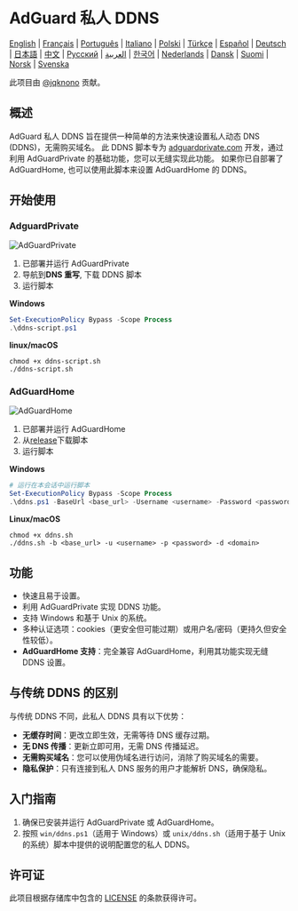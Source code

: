 # AdGuard 私人 DDNS

[English](readme.md) | [Français](readme.fr.md) | [Português](readme.pt.md) | [Italiano](readme.it.md) | [Polski](readme.pl.md) | [Türkçe](readme.tr.md) | [Español](readme.es.md) | [Deutsch](readme.de.md) | [日本語](readme.ja.md) | [中文](readme.zh.md) | [Русский](readme.ru.md) | [العربية](readme.ar.md) | [한국어](readme.ko.md) | [Nederlands](readme.nl.md) | [Dansk](readme.da.md) | [Suomi](readme.fi.md) | [Norsk](readme.no.md) | [Svenska](readme.sv.md)

此项目由 [@jqknono](https://github.com/jqknono) 贡献。

## 概述

AdGuard 私人 DDNS 旨在提供一种简单的方法来快速设置私人动态 DNS (DDNS)，无需购买域名。
此 DDNS 脚本专为 [adguardprivate.com](https://adguardprivate.com) 开发，通过利用 AdGuardPrivate 的基础功能，您可以无缝实现此功能。
如果你已自部署了 AdGuardHome, 也可以使用此脚本来设置 AdGuardHome 的 DDNS。

## 开始使用

### AdguardPrivate

![AdGuardPrivate](./assets/adguardprivate.webp)

1. 已部署并运行 AdGuardPrivate
2. 导航到**DNS 重写**, 下载 DDNS 脚本
3. 运行脚本

**Windows**

```powershell
Set-ExecutionPolicy Bypass -Scope Process
.\ddns-script.ps1
```

**linux/macOS**

```shell
chmod +x ddns-script.sh
./ddns-script.sh
```

### AdGuardHome

![AdGuardHome](./assets/adguardhome.webp)

1. 已部署并运行 AdGuardHome
2. 从[release](https://github.com/AdGuardPrivate/adguardprivate-ddns/releases)下载脚本
3. 运行脚本

**Windows**

```powershell
# 运行在本会话中运行脚本
Set-ExecutionPolicy Bypass -Scope Process
.\ddns.ps1 -BaseUrl <base_url> -Username <username> -Password <password> -Domain <domain>
```

**Linux/macOS**

```shell
chmod +x ddns.sh
./ddns.sh -b <base_url> -u <username> -p <password> -d <domain>
```

## 功能

- 快速且易于设置。
- 利用 AdGuardPrivate 实现 DDNS 功能。
- 支持 Windows 和基于 Unix 的系统。
- 多种认证选项：cookies（更安全但可能过期）或用户名/密码（更持久但安全性较低）。
- **AdGuardHome 支持**：完全兼容 AdGuardHome，利用其功能实现无缝 DDNS 设置。

## 与传统 DDNS 的区别

与传统 DDNS 不同，此私人 DDNS 具有以下优势：

- **无缓存时间**：更改立即生效，无需等待 DNS 缓存过期。
- **无 DNS 传播**：更新立即可用，无需 DNS 传播延迟。
- **无需购买域名**：您可以使用伪域名进行访问，消除了购买域名的需要。
- **隐私保护**：只有连接到私人 DNS 服务的用户才能解析 DNS，确保隐私。

## 入门指南

1. 确保已安装并运行 AdGuardPrivate 或 AdGuardHome。
2. 按照 `win/ddns.ps1`（适用于 Windows）或 `unix/ddns.sh`（适用于基于 Unix 的系统）脚本中提供的说明配置您的私人 DDNS。

## 许可证

此项目根据存储库中包含的 [LICENSE](LICENSE) 的条款获得许可。

